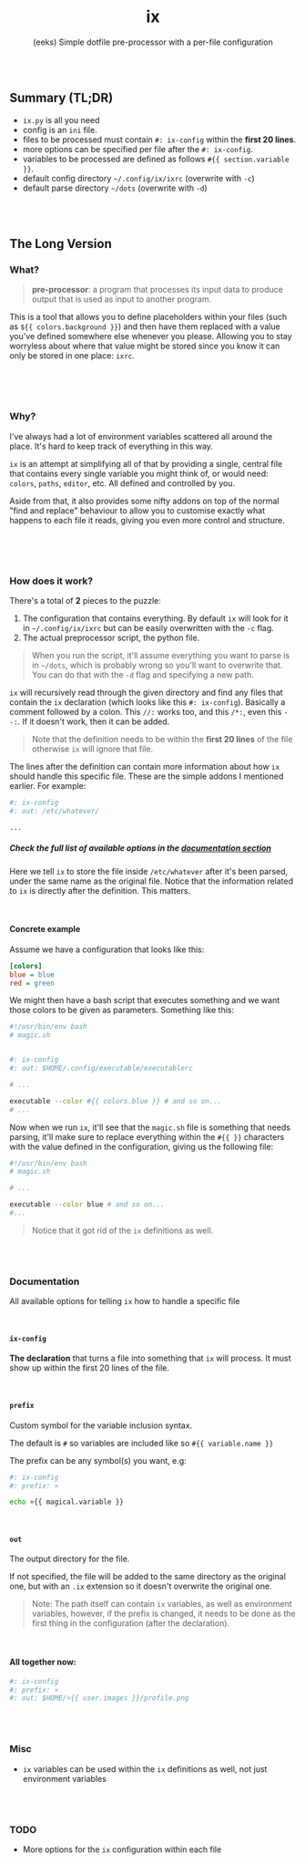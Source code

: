 <h1 align="center">ix</h1>

<p align="center">(eeks) Simple dotfile pre-processor with a per-file configuration</p>


<br><br>


## Summary (TL;DR)
- `ix.py` is all you need
- config is an `ini` file.
- files to be processed must contain `#: ix-config` within the **first 20 lines**.
- more options can be specified per file after the `#: ix-config`.
- variables to be processed are defined as follows `#{{ section.variable }}`.
- default config directory `~/.config/ix/ixrc` (overwrite with `-c`)
- default parse directory `~/dots` (overwrite with `-d`)


<br><br>

## The Long Version
### What?
> **pre-processor**:
> a program that processes its input data to produce output that is used as input to another program.

This is a tool that allows you to define placeholders within your files (such as `${{ colors.background }}`) and then have them replaced with a value you've defined somewhere else whenever you please. Allowing you to stay worryless about where that value might be stored since you know it can only be stored in one place: `ixrc`.

<br><br><br>

### Why?
I've always had a lot of environment variables scattered all around the place. It's hard to keep track of everything in this way.

`ix` is an attempt at simplifying all of that by providing a single, central file that contains every single variable you might think of, or would need: `colors`, `paths`, `editor`, etc. All defined and controlled by you.

Aside from that, it also provides some nifty addons on top of the normal "find and replace" behaviour to allow you to customise exactly what happens to each file it reads, giving you even more control and structure.

<br><br><br>

### How does it work?
There's a total of **2** pieces to the puzzle:
1. The configuration that contains everything. By default `ix` will look for it in `~/.config/ix/ixrc` but can be easily overwritten with the `-c` flag.
2. The actual preprocessor script, the python file.

> When you run the script, it'll assume everything you want to parse is in `~/dots`, which is probably wrong so you'll want to overwrite that. You can do that with the `-d` flag and specifying a new path. 

`ix` will recursively read through the given directory and find any files that contain the `ix` declaration (which looks like this `#: ix-config`). Basically a comment followed by a colon. This `//:` works too, and this `/*:`, even this `--:`. If it doesn't work, then it can be added.
> Note that the definition needs to be within the **first 20 lines** of the file otherwise `ix` will ignore that file.

The lines after the definition can contain more information about how `ix` should handle this specific file. These are the simple addons I mentioned earlier. For example:
```bash
#: ix-config
#: out: /etc/whatever/

...
```
##### Check the full list of available options in the [documentation section](#documentation)

Here we tell `ix` to store the file inside `/etc/whatever` after it's been parsed, under the same name as the original file. Notice that the information related to `ix` is directly after the definition. This matters.

<br>

#### Concrete example
Assume we have a configuration that looks like this:
```ini
[colors]
blue = blue
red = green
```
We might then have a bash script that executes something and we want those colors to be given as parameters. Something like this:
```bash
#!/usr/bin/env bash
# magic.sh


#: ix-config
#: out: $HOME/.config/executable/executablerc

# ...

executable --color #{{ colors.blue }} # and so on...
# ...
```
Now when we run `ix`, it'll see that the `magic.sh` file is something that needs parsing, it'll make sure to replace everything within the `#{{ }}` characters with the value defined in the configuration, giving us the following file:
```bash
#!/usr/bin/env bash
# magic.sh

# ...

executable --color blue # and so on...
#...
```
> Notice that it got rid of the `ix` definitions as well.

<br><br>

### Documentation
All available options for telling `ix` how to handle a specific file

<br>

#### `ix-config`
**The declaration** that turns a file into something that `ix` will process. It must show up within the first 20 lines of the file.

<br>

#### `prefix`
Custom symbol for the variable inclusion syntax.

The default is `#` so variables are included like so `#{{ variable.name }}`

The prefix can be any symbol(s) you want, e.g:
```bash
#: ix-config
#: prefix: ¤

echo ¤{{ magical.variable }}
```

<br>

#### `out`
The output directory for the file.

If not specified, the file will be added to the same directory as the original one, but with an `.ix` extension so it doesn't overwrite the original one.

> Note: The path itself can contain `ix` variables, as well as environment variables, however, if the prefix is changed, it needs to be done as the first thing in the configuration (after the declaration).

<br>

#### All together now:
```bash
#: ix-config
#: prefix: ¤
#: out: $HOME/¤{{ user.images }}/profile.png
```

<br><br>

### Misc
- `ix` variables can be used within the `ix` definitions as well, not just environment variables


<br><br>


### TODO
- More options for the `ix` configuration within each file
